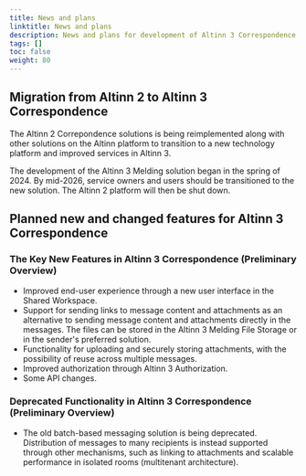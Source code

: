 ```yaml
---
title: News and plans
linktitle: News and plans
description: News and plans for development of Altinn 3 Correspondence.
tags: []
toc: false
weight: 80
---
```


<!-- {{<children />}} -->

## Migration from Altinn 2 to Altinn 3 Correspondence

The Altinn 2 Correpondence solutions is being reimplemented along with other solutions on the Altinn platform
to transition to a new technology platform and improved services in Altinn 3.

The development of the Altinn 3 Melding solution began in the spring of 2024. By mid-2026,
service owners and users should be transitioned to the new solution. 
The Altinn 2 platform will then be shut down.


## Planned new and changed features for Altinn 3 Correspondence

### The Key New Features in Altinn 3 Correspondence (Preliminary Overview)

- Improved end-user experience through a new user interface in the Shared Workspace.
- Support for sending links to message content and attachments
  as an alternative to sending message content and attachments directly in the messages.
  The files can be stored in the Altinn 3 Melding File Storage or in the sender's preferred solution.
- Functionality for uploading and securely storing attachments,
  with the possibility of reuse across multiple messages.
- Improved authorization through Altinn 3 Authorization.
- Some API changes.
  

### Deprecated Functionality in Altinn 3 Correspondence (Preliminary Overview)

- The old batch-based messaging solution is being deprecated.
  Distribution of messages to many recipients is instead supported through other mechanisms,
  such as linking to attachments and scalable performance in isolated rooms (multitenant architecture).